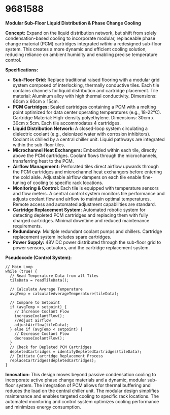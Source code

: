 # 9681588

**Modular Sub-Floor Liquid Distribution & Phase Change Cooling**

**Concept:** Expand on the liquid distribution network, but shift from solely condensation-based cooling to incorporate modular, replaceable phase change material (PCM) cartridges integrated *within* a redesigned sub-floor system. This creates a more dynamic and efficient cooling solution, reducing reliance on ambient humidity and enabling precise temperature control.

**Specifications:**

*   **Sub-Floor Grid:** Replace traditional raised flooring with a modular grid system composed of interlocking, thermally conductive tiles. Each tile contains channels for liquid distribution and cartridge placement. Tile material: Aluminum alloy with high thermal conductivity. Dimensions: 60cm x 60cm x 15cm.
*   **PCM Cartridges:** Sealed cartridges containing a PCM with a melting point optimized for data center operating temperatures (e.g., 18-22°C). Cartridge Material: High-density polyethylene. Dimensions: 30cm x 30cm x 5cm. Each tile accommodates 4 cartridges.
*   **Liquid Distribution Network:** A closed-loop system circulating a dielectric coolant (e.g., deionized water with corrosion inhibitors). Coolant is chilled by a central chiller unit. Liquid pathways are integrated within the sub-floor tiles.
*   **Microchannel Heat Exchangers:** Embedded within each tile, directly above the PCM cartridges. Coolant flows through the microchannels, transferring heat to the PCM.
*   **Airflow Management:** Perforated tiles direct airflow upwards through the PCM cartridges and microchannel heat exchangers before entering the cold aisle. Adjustable airflow dampers on each tile enable fine-tuning of cooling to specific rack locations.
*   **Monitoring & Control:** Each tile is equipped with temperature sensors and flow meters. A central control system monitors tile performance and adjusts coolant flow and airflow to maintain optimal temperatures. Remote access and automated adjustment capabilities are standard.
*   **Cartridge Replacement System:** Automated robotic system for detecting depleted PCM cartridges and replacing them with fully charged cartridges. Minimal downtime and reduced maintenance requirements.
*   **Redundancy:** Multiple redundant coolant pumps and chillers. Cartridge replacement system includes spare cartridges.
*   **Power Supply:** 48V DC power distributed through the sub-floor grid to power sensors, actuators, and the cartridge replacement system.

**Pseudocode (Control System):**

```
// Main Loop
while (true) {
  // Read Temperature Data from all Tiles
  tileData = readTileData();

  // Calculate Average Temperature
  avgTemp = calculateAverageTemperature(tileData);

  // Compare to Setpoint
  if (avgTemp > setpoint) {
    // Increase Coolant Flow
    increaseCoolantFlow();
    //Adjust airflow
    adjustAirflow(tileData);
  } else if (avgTemp < setpoint) {
    // Decrease Coolant Flow
    decreaseCoolantFlow();
  }
  // Check for Depleted PCM Cartridges
  depletedCartridges = identifyDepletedCartridges(tileData);
  // Initiate Cartridge Replacement Process
  replaceCartridges(depletedCartridges);
}
```

**Innovation:** This design moves beyond passive condensation cooling to incorporate active phase change materials and a dynamic, modular sub-floor system. The integration of PCM allows for thermal buffering and reduces the load on the central chiller unit. The modular design simplifies maintenance and enables targeted cooling to specific rack locations. The automated monitoring and control system optimizes cooling performance and minimizes energy consumption.